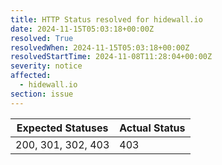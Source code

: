 ```yaml
---
title: HTTP Status resolved for hidewall.io
date: 2024-11-15T05:03:18+00:00Z
resolved: True
resolvedWhen: 2024-11-15T05:03:18+00:00Z
resolvedStartTime: 2024-11-08T11:28:04+00:00Z
severity: notice
affected:
  - hidewall.io
section: issue
---
```


| Expected Statuses | Actual Status  |
|-------------------|----------------|
| 200, 301, 302, 403 | 403 |
